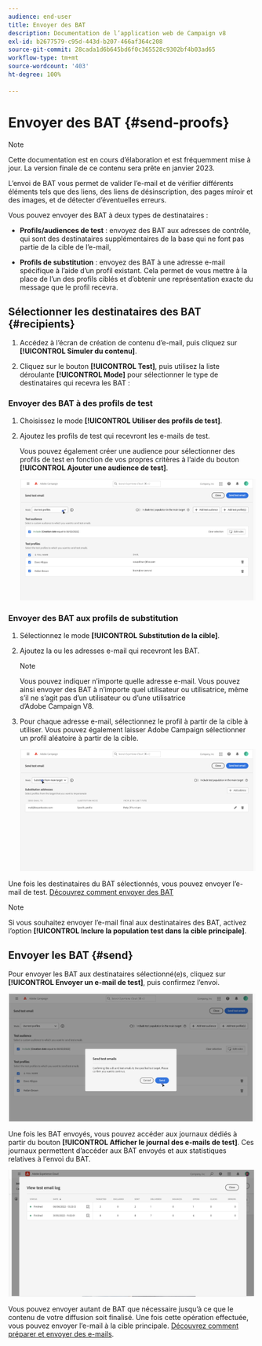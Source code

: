 ```yaml
---
audience: end-user
title: Envoyer des BAT
description: Documentation de l’application web de Campaign v8
exl-id: b2677579-c95d-443d-b207-466af364c208
source-git-commit: 28cada1d6b645bd6f0c365528c9302bf4b03ad65
workflow-type: tm+mt
source-wordcount: '403'
ht-degree: 100%

---
```


# Envoyer des BAT {#send-proofs}

>[!NOTE]
>
>Cette documentation est en cours d’élaboration et est fréquemment mise à jour. La version finale de ce contenu sera prête en janvier 2023.

L’envoi de BAT vous permet de valider l’e-mail et de vérifier différents éléments tels que des liens, des liens de désinscription, des pages miroir et des images, et de détecter d’éventuelles erreurs.

Vous pouvez envoyer des BAT à deux types de destinataires :

* **Profils/audiences de test** : envoyez des BAT aux adresses de contrôle, qui sont des destinataires supplémentaires de la base qui ne font pas partie de la cible de l’e-mail,

* **Profils de substitution** : envoyez des BAT à une adresse e-mail spécifique à l’aide d’un profil existant. Cela permet de vous mettre à la place de l’un des profils ciblés et d’obtenir une représentation exacte du message que le profil recevra.

## Sélectionner les destinataires des BAT {#recipients}

1. Accédez à l’écran de création de contenu d’e-mail, puis cliquez sur **[!UICONTROL Simuler du contenu]**.

1. Cliquez sur le bouton **[!UICONTROL Test]**, puis utilisez la liste déroulante **[!UICONTROL Mode]** pour sélectionner le type de destinataires qui recevra les BAT :

<!-- to check: by default, profiles selected in previous screen are pre-selected for proofs. Can add addtitional profiles + remove preselected?-->

### Envoyer des BAT à des profils de test

1. Choisissez le mode **[!UICONTROL Utiliser des profils de test]**.

1. Ajoutez les profils de test qui recevront les e-mails de test.

   Vous pouvez également créer une audience pour sélectionner des profils de test en fonction de vos propres critères à l’aide du bouton **[!UICONTROL Ajouter une audience de test]**.

   ![](assets/test-profiles-audience.png)

### Envoyer des BAT aux profils de substitution

1. Sélectionnez le mode **[!UICONTROL Substitution de la cible]**.

1. Ajoutez la ou les adresses e-mail qui recevront les BAT.

   >[!NOTE]
   >
   >Vous pouvez indiquer n’importe quelle adresse e-mail. Vous pouvez ainsi envoyer des BAT à n’importe quel utilisateur ou utilisatrice, même s’il ne s’agit pas d’un utilisateur ou d’une utilisatrice d’Adobe Campaign V8.

1. Pour chaque adresse e-mail, sélectionnez le profil à partir de la cible à utiliser. Vous pouvez également laisser Adobe Campaign sélectionner un profil aléatoire à partir de la cible.

   ![](assets/substitution.png)

Une fois les destinataires du BAT sélectionnés, vous pouvez envoyer l’e-mail de test. [Découvrez comment envoyer des BAT](#send)

>[!NOTE]
>
>Si vous souhaitez envoyer l’e-mail final aux destinataires des BAT, activez l’option **[!UICONTROL Inclure la population test dans la cible principale]**.

## Envoyer les BAT {#send}

Pour envoyer les BAT aux destinataires sélectionné(e)s, cliquez sur **[!UICONTROL Envoyer un e-mail de test]**, puis confirmez l’envoi.

![](assets/send-proof.png)

Une fois les BAT envoyés, vous pouvez accéder aux journaux dédiés à partir du bouton **[!UICONTROL Afficher le journal des e-mails de test]**. Ces journaux permettent d’accéder aux BAT envoyés et aux statistiques relatives à l’envoi du BAT.

![](assets/proof-log.png)

Vous pouvez envoyer autant de BAT que nécessaire jusqu’à ce que le contenu de votre diffusion soit finalisé. Une fois cette opération effectuée, vous pouvez envoyer l’e-mail à la cible principale. [Découvrez comment préparer et envoyer des e-mails](../monitor/prepare-send.md).
